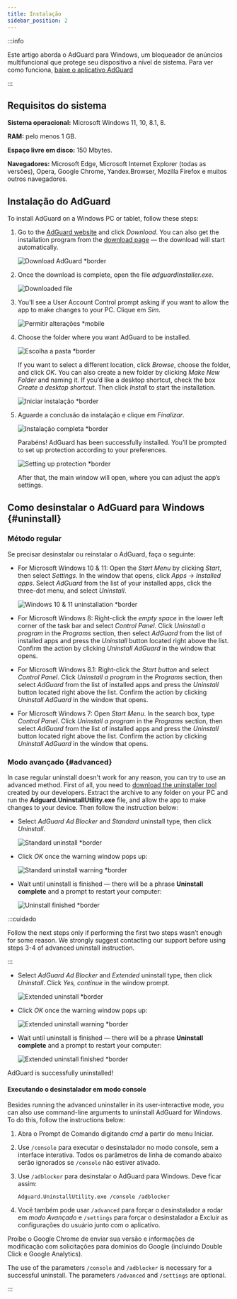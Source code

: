 ```yaml
---
title: Instalação
sidebar_position: 2
---
```


:::info

Este artigo aborda o AdGuard para Windows, um bloqueador de anúncios multifuncional que protege seu dispositivo a nível de sistema. Para ver como funciona, [baixe o aplicativo AdGuard](https://agrd.io/download-kb-adblock)

:::

## Requisitos do sistema

**Sistema operacional:** Microsoft Windows 11, 10, 8.1, 8.

**RAM:** pelo menos 1 GB.

**Espaço livre em disco:** 150 Mbytes.

**Navegadores:** Microsoft Edge, Microsoft Internet Explorer (todas as versões), Opera, Google Chrome, Yandex.Browser, Mozilla Firefox e muitos outros navegadores.

## Instalação do AdGuard

To install AdGuard on a Windows PC or tablet, follow these steps:

1. Go to the [AdGuard website](http://adguard.com) and click *Download*. You can also get the installation program from the [download page](https://adguard.com/download.html?auto=1) — the download will start automatically.

   ![Download AdGuard *border](https://cdn.adtidy.org/content/kb/ad_blocker/windows/installation/installation_new/website_en.png)

2. Once the download is complete, open the file *adguardInstaller.exe*.

   ![Downloaded file](https://cdn.adtidy.org/content/kb/ad_blocker/windows/installation/installation_new/download_en.png)

3. You’ll see a User Account Control prompt asking if you want to allow the app to make changes to your PC. Clique em *Sim*.

   ![Permitir alterações *mobile](https://cdn.adtidy.org/content/kb/ad_blocker/windows/installation/allow-changes.png)

4. Choose the folder where you want AdGuard to be installed.

   ![Escolha a pasta *border](https://cdn.adtidy.org/content/kb/ad_blocker/windows/installation/installation_new/installer1_en.png)

   If you want to select a different location, click *Browse*, choose the folder, and click *OK*. You can also create a new folder by clicking *Make New Folder* and naming it. If you’d like a desktop shortcut, check the box *Create a desktop shortcut*. Then click *Install* to start the installation.

   ![Iniciar instalação *border](https://cdn.adtidy.org/content/kb/ad_blocker/windows/installation/installation_new/installer2_en.png)

5. Aguarde a conclusão da instalação e clique em *Finalizar*.

   ![Instalação completa *border](https://cdn.adtidy.org/content/kb/ad_blocker/windows/installation/installation_new/installer3_en.png)

   Parabéns! AdGuard has been successfully installed. You’ll be prompted to set up protection according to your preferences.

   ![Setting up protection *border](https://cdn.adtidy.org/content/kb/ad_blocker/windows/installation/installation_new/setting_up_protection_en.png)

   After that, the main window will open, where you can adjust the app’s settings.

## Como desinstalar o AdGuard para Windows {#uninstall}

### Método regular

Se precisar desinstalar ou reinstalar o AdGuard, faça o seguinte:

- For Microsoft Windows 10 & 11: Open the *Start Menu* by clicking *Start*, then select *Settings*. In the window that opens, click  *Apps* → *Installed apps*. Select *AdGuard* from the list of your installed apps, click the three-dot menu, and select *Uninstall*.

   ![Windows 10 & 11 uninstallation *border](https://cdn.adtidy.org/content/kb/ad_blocker/windows/installation/installation_new/win11_uninstall_adguard.png)

- For Microsoft Windows 8: Right-click the *empty space* in the lower left corner of the task bar and select *Control Panel*. Click *Uninstall a program* in the *Programs* section, then select *AdGuard* from the list of installed apps and press the *Uninstall* button located right above the list. Confirm the action by clicking *Uninstall AdGuard* in the window that opens.

- For Microsoft Windows 8.1: Right-click the *Start button* and select *Control Panel*. Click *Uninstall a program* in the *Programs* section, then select *AdGuard* from the list of installed apps and press the *Uninstall* button located right above the list. Confirm the action by clicking *Uninstall AdGuard* in the window that opens.

- For Microsoft Windows 7: Open *Start Menu*. In the search box, type *Control Panel*. Click *Uninstall a program* in the *Programs* section, then select *AdGuard* from the list of installed apps and press the *Uninstall* button located right above the list. Confirm the action by clicking *Uninstall AdGuard* in the window that opens.

### Modo avançado {#advanced}

In case regular uninstall doesn't work for any reason, you can try to use an advanced method. First of all, you need to [download the uninstaller tool](https://static.adtidy.org/windows/uninstaller/uninstal_utility.zip) created by our developers. Extract the archive to any folder on your PC and run the **Adguard.UninstallUtility.exe** file, and allow the app to make changes to your device. Then follow the instruction below:

- Select *AdGuard Ad Blocker* and *Standard* uninstall type, then click *Uninstall*.

   ![Standard uninstall *border](https://cdn.adtidy.org/content/kb/ad_blocker/windows/installation/ab_standard.jpg)

- Click *OK* once the warning window pops up:

   ![Standard uninstall warning *border](https://cdn.adtidy.org/content/kb/ad_blocker/windows/installation/ab_extended_warning.jpg)

- Wait until uninstall is finished — there will be a phrase **Uninstall complete** and a prompt to restart your computer:

   ![Uninstall finished *border](https://cdn.adtidy.org/content/kb/ad_blocker/windows/installation/ab_standard_complete.jpg)

:::cuidado

Follow the next steps only if performing the first two steps wasn’t enough for some reason. We strongly suggest contacting our support before using steps 3-4 of advanced uninstall instruction.

:::

- Select *AdGuard Ad Blocker* and *Extended* uninstall type, then click *Uninstall*. Click *Yes, continue* in the window prompt.

   ![Extended uninstall *border](https://cdn.adtidy.org/content/kb/ad_blocker/windows/installation/ab_extended.jpg)

- Click *OK* once the warning window pops up:

   ![Extended uninstall warning *border](https://cdn.adtidy.org/content/kb/ad_blocker/windows/installation/ab_extended_warning.jpg)

- Wait until uninstall is finished — there will be a phrase **Uninstall complete** and a prompt to restart your computer:

   ![Extended uninstall finished *border](https://cdn.adtidy.org/content/kb/ad_blocker/windows/installation/ab_extended_complete.jpg)

AdGuard is successfully uninstalled!

#### Executando o desinstalador em modo console

Besides running the advanced uninstaller in its user-interactive mode, you can also use command-line arguments to uninstall AdGuard for Windows. To do this, follow the instructions below:

1. Abra o Prompt de Comando digitando *cmd* a partir do menu Iniciar.
2. Use `/console` para executar o desinstalador no modo console, sem a interface interativa. Todos os parâmetros de linha de comando abaixo serão ignorados se `/console` não estiver ativado.
3. Use `/adblocker` para desinstalar o AdGuard para Windows. Deve ficar assim:

   `Adguard.UninstallUtility.exe /console /adblocker`

4. Você também pode usar `/advanced` para forçar o desinstalador a rodar em *modo Avançado* e `/settings` para forçar o desinstalador a Excluir as configurações do usuário junto com o aplicativo.

Proíbe o Google Chrome de enviar sua versão e informações de modificação com solicitações para domínios do Google (incluindo Double Click e Google Analytics).

The use of the parameters `/console` and `/adblocker` is necessary for a successful uninstall. The parameters `/advanced` and `/settings` are optional.

:::
